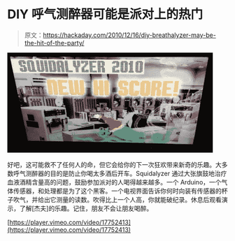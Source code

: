 # DIY 呼气测醉器可能是派对上的热门

> 原文：<https://hackaday.com/2010/12/16/diy-breathalyzer-may-be-the-hit-of-the-party/>

![](img/d7e64c374060fbb46ce93377538c0409.png "squidalyzer-2010")

好吧，这可能救不了任何人的命，但它会给你的下一次狂欢带来新奇的乐趣。大多数呼气测醉器的目的是防止你喝太多酒后开车。Squidalyzer 通过大张旗鼓地治疗血液酒精含量高的问题，鼓励参加派对的人喝得越来越多。一个 Arduino，一个气体传感器，和处理都是为了这个黑客。一个电视界面告诉你何时向装有传感器的杯子吹气，并给出它测量的读数。吹得比上一个人高，你就能破纪录。休息后观看演示，了解[杰夫]的乐趣。记住，朋友不会让朋友喝醉。

[https://player.vimeo.com/video/17752413](https://player.vimeo.com/video/17752413)